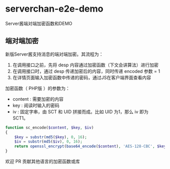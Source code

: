 # serverchan-e2e-demo
Server酱端对端加密函数和DEMO

## 端对端加密
新版Server酱支持消息的端对端加密。其流程为：

1. 在调用接口之前，先将 desp 内容通过加密函数（下文会讲算法）进行加密
1. 在调用接口时，通过 desp 传递加密后的内容，同时传递 encoded 参数 = 1
1. 在详情页面输入加密函数中传递的密码，通过JS在客户端界面查看内容

加密函数（ PHP版 ）的参数为：

- content : 需要加密的内容
- key : 阅读时输入的密码
- iv : 固定字串，由 SCT 和 UID 拼接而成。比如 UID 为1，那么 iv 即为 SCT1。

```php
function sc_encode($content, $key, $iv)
{
    $key = substr(md5($key), 0, 16);
    $iv = substr(md5($iv), 0, 16);
    return openssl_encrypt(base64_encode($content), 'AES-128-CBC', $key, 0, $iv);
}
```

欢迎 PR 贡献其他语言的加密函数或库
